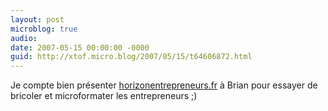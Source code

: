 ```yaml
---
layout: post
microblog: true
audio: 
date: 2007-05-15 00:00:00 -0000
guid: http://xtof.micro.blog/2007/05/15/t64606872.html
---
```

Je compte bien présenter [horizonentrepreneurs.fr](http://horizonentrepreneurs.fr) à Brian pour essayer de bricoler et microformater les entrepreneurs ;)
